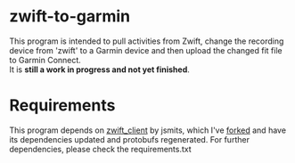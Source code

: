 # zwift-to-garmin

This program is intended to pull activities from Zwift, change the recording device from 'zwift' to a Garmin device and then upload the changed fit file to Garmin Connect.  
It is **still a work in progress and not yet finished**.

# Requirements

This program depends on [zwift_client](https://github.com/jsmits/zwift-client) by jsmits, which I've [forked](https://github.com/wullxz/zwift-client/tree/update_deps) and have its dependencies updated and protobufs regenerated.
For further dependencies, please check the requirements.txt
